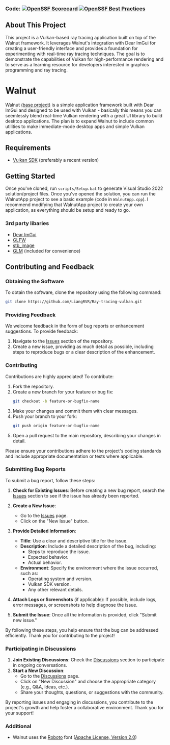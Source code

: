 ### Code: [![OpenSSF Scorecard](https://api.scorecard.dev/projects/github.com/LiangRVR/Ray-tracing-vulkan/badge)](https://api.scorecard.dev/projects/github.com/LiangRVR/Ray-tracing-vulkan) [![OpenSSF Best Practices](https://www.bestpractices.dev/projects/10242/badge)](https://www.bestpractices.dev/projects/10242)

## About This Project
This project is a Vulkan-based ray tracing application built on top of the Walnut framework. It leverages Walnut's integration with Dear ImGui for creating a user-friendly interface and provides a foundation for experimenting with real-time ray tracing techniques. The goal is to demonstrate the capabilities of Vulkan for high-performance rendering and to serve as a learning resource for developers interested in graphics programming and ray tracing.

# Walnut

Walnut [(base project)](https://github.com/StudioCherno/Walnut/tree/master)  is a simple application framework built with Dear ImGui and designed to be used with Vulkan - basically this means you can seemlessly blend real-time Vulkan rendering with a great UI library to build desktop applications. The plan is to expand Walnut to include common utilities to make immediate-mode desktop apps and simple Vulkan applications.

## Requirements
- [Vulkan SDK](https://vulkan.lunarg.com/sdk/home#windows) (preferably a recent version)

## Getting Started
Once you've cloned, run `scripts/Setup.bat` to generate Visual Studio 2022 solution/project files. Once you've opened the solution, you can run the WalnutApp project to see a basic example (code in `WalnutApp.cpp`). I recommend modifying that WalnutApp project to create your own application, as everything should be setup and ready to go.

### 3rd party libaries
- [Dear ImGui](https://github.com/ocornut/imgui)
- [GLFW](https://github.com/glfw/glfw)
- [stb_image](https://github.com/nothings/stb)
- [GLM](https://github.com/g-truc/glm) (included for convenience)

## Contributing and Feedback

### Obtaining the Software
To obtain the software, clone the repository using the following command:
```bash
git clone https://github.com/LiangRVR/Ray-tracing-vulkan.git
```

### Providing Feedback
We welcome feedback in the form of bug reports or enhancement suggestions. To provide feedback:
1. Navigate to the [Issues](https://github.com/LiangRVR/Ray-tracing-vulkan/issues) section of the repository.
2. Create a new issue, providing as much detail as possible, including steps to reproduce bugs or a clear description of the enhancement.

### Contributing
Contributions are highly appreciated! To contribute:
1. Fork the repository.
2. Create a new branch for your feature or bug fix:
    ```bash
    git checkout -b feature-or-bugfix-name
    ```
3. Make your changes and commit them with clear messages.
4. Push your branch to your fork:
    ```bash
    git push origin feature-or-bugfix-name
    ```
5. Open a pull request to the main repository, describing your changes in detail.

Please ensure your contributions adhere to the project's coding standards and include appropriate documentation or tests where applicable.

### Submitting Bug Reports

To submit a bug report, follow these steps:

1. **Check for Existing Issues**: Before creating a new bug report, search the [Issues](https://github.com/LiangRVR/Ray-tracing-vulkan/issues) section to see if the issue has already been reported.

2. **Create a New Issue**:
    - Go to the [Issues](https://github.com/LiangRVR/Ray-tracing-vulkan/issues) page.
    - Click on the "New Issue" button.

3. **Provide Detailed Information**:
    - **Title**: Use a clear and descriptive title for the issue.
    - **Description**: Include a detailed description of the bug, including:
      - Steps to reproduce the issue.
      - Expected behavior.
      - Actual behavior.
    - **Environment**: Specify the environment where the issue occurred, such as:
      - Operating system and version.
      - Vulkan SDK version.
      - Any other relevant details.

4. **Attach Logs or Screenshots** (if applicable): If possible, include logs, error messages, or screenshots to help diagnose the issue.

5. **Submit the Issue**: Once all the information is provided, click "Submit new issue."

By following these steps, you help ensure that the bug can be addressed efficiently. Thank you for contributing to the project!

### Participating in Discussions
1. **Join Existing Discussions**: Check the [Discussions](https://github.com/LiangRVR/Ray-tracing-vulkan/discussions) section to participate in ongoing conversations.
2. **Start a New Discussion**:
    - Go to the [Discussions](https://github.com/LiangRVR/Ray-tracing-vulkan/discussions) page.
    - Click on "New Discussion" and choose the appropriate category (e.g., Q&A, Ideas, etc.).
    - Share your thoughts, questions, or suggestions with the community.

By reporting issues and engaging in discussions, you contribute to the project's growth and help foster a collaborative environment. Thank you for your support!

### Additional
- Walnut uses the [Roboto](https://fonts.google.com/specimen/Roboto) font ([Apache License, Version 2.0](https://www.apache.org/licenses/LICENSE-2.0))
